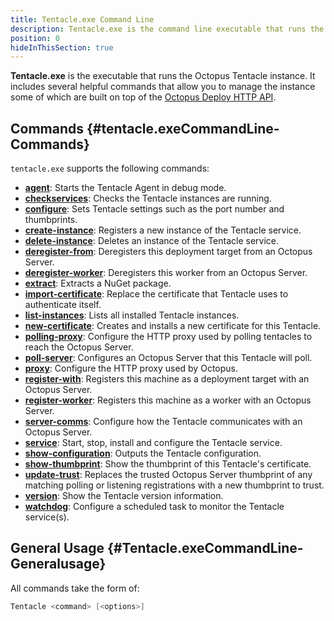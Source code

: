 ```yaml
---
title: Tentacle.exe Command Line
description: Tentacle.exe is the command line executable that runs the Octopus Tentacle instance.
position: 0
hideInThisSection: true
---
```


**Tentacle.exe** is the executable that runs the Octopus Tentacle instance. It includes several helpful commands that allow you to manage the instance some of which are built on top of the [Octopus Deploy HTTP API](/docs/api-and-integration/api/index.md).

## Commands {#tentacle.exeCommandLine-Commands}

`tentacle.exe` supports the following commands:

- **[agent](/docs\api-and-integration\tentacle.exe-command-line/agent.md)**:  Starts the Tentacle Agent in debug mode.
- **[checkservices](/docs\api-and-integration\tentacle.exe-command-line/checkservices.md)**:  Checks the Tentacle instances are running.
- **[configure](/docs\api-and-integration\tentacle.exe-command-line/configure.md)**:  Sets Tentacle settings such as the port number and thumbprints.
- **[create-instance](/docs\api-and-integration\tentacle.exe-command-line/create-instance.md)**:  Registers a new instance of the Tentacle service.
- **[delete-instance](/docs\api-and-integration\tentacle.exe-command-line/delete-instance.md)**:  Deletes an instance of the Tentacle service.
- **[deregister-from](/docs\api-and-integration\tentacle.exe-command-line/deregister-from.md)**:  Deregisters this deployment target from an Octopus Server.
- **[deregister-worker](/docs\api-and-integration\tentacle.exe-command-line/deregister-worker.md)**:  Deregisters this worker from an Octopus Server.
- **[extract](/docs\api-and-integration\tentacle.exe-command-line/extract.md)**:  Extracts a NuGet package.
- **[import-certificate](/docs\api-and-integration\tentacle.exe-command-line/import-certificate.md)**:  Replace the certificate that Tentacle uses to authenticate itself.
- **[list-instances](/docs\api-and-integration\tentacle.exe-command-line/list-instances.md)**:  Lists all installed Tentacle instances.
- **[new-certificate](/docs\api-and-integration\tentacle.exe-command-line/new-certificate.md)**:  Creates and installs a new certificate for this Tentacle.
- **[polling-proxy](/docs\api-and-integration\tentacle.exe-command-line/polling-proxy.md)**:  Configure the HTTP proxy used by polling tentacles to reach the Octopus Server.
- **[poll-server](/docs\api-and-integration\tentacle.exe-command-line/poll-server.md)**:  Configures an Octopus Server that this Tentacle will poll.
- **[proxy](/docs\api-and-integration\tentacle.exe-command-line/proxy.md)**:  Configure the HTTP proxy used by Octopus.
- **[register-with](/docs\api-and-integration\tentacle.exe-command-line/register-with.md)**:  Registers this machine as a deployment target with an Octopus Server.
- **[register-worker](/docs\api-and-integration\tentacle.exe-command-line/register-worker.md)**:  Registers this machine as a worker with an Octopus Server.
- **[server-comms](/docs\api-and-integration\tentacle.exe-command-line/server-comms.md)**:  Configure how the Tentacle communicates with an Octopus Server.
- **[service](/docs\api-and-integration\tentacle.exe-command-line/service.md)**:  Start, stop, install and configure the Tentacle service.
- **[show-configuration](/docs\api-and-integration\tentacle.exe-command-line/show-configuration.md)**:  Outputs the Tentacle configuration.
- **[show-thumbprint](/docs\api-and-integration\tentacle.exe-command-line/show-thumbprint.md)**:  Show the thumbprint of this Tentacle's certificate.
- **[update-trust](/docs\api-and-integration\tentacle.exe-command-line/update-trust.md)**:  Replaces the trusted Octopus Server thumbprint of any matching polling or listening registrations with a new thumbprint to trust.
- **[version](/docs\api-and-integration\tentacle.exe-command-line/version.md)**:  Show the Tentacle version information.
- **[watchdog](/docs\api-and-integration\tentacle.exe-command-line/watchdog.md)**:  Configure a scheduled task to monitor the Tentacle service(s).

## General Usage {#Tentacle.exeCommandLine-Generalusage}

All commands take the form of:

```powershell
Tentacle <command> [<options>]
```
